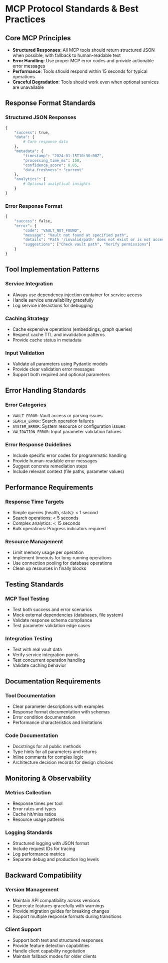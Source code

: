 # MCP Protocol Standards & Best Practices

## Core MCP Principles
- **Structured Responses**: All MCP tools should return structured JSON when possible, with fallback to human-readable text
- **Error Handling**: Use proper MCP error codes and provide actionable error messages
- **Performance**: Tools should respond within 15 seconds for typical operations
- **Graceful Degradation**: Tools should work even when optional services are unavailable

## Response Format Standards

### Structured JSON Responses
```python
{
    "success": true,
    "data": {
        # Core response data
    },
    "metadata": {
        "timestamp": "2024-01-15T10:30:00Z",
        "processing_time_ms": 150,
        "confidence_score": 0.85,
        "data_freshness": "current"
    },
    "analytics": {
        # Optional analytical insights
    }
}
```

### Error Response Format
```python
{
    "success": false,
    "error": {
        "code": "VAULT_NOT_FOUND",
        "message": "Vault not found at specified path",
        "details": "Path '/invalid/path' does not exist or is not accessible",
        "suggestions": ["Check vault path", "Verify permissions"]
    }
}
```

## Tool Implementation Patterns

### Service Integration
- Always use dependency injection container for service access
- Handle service unavailability gracefully
- Log service interactions for debugging

### Caching Strategy
- Cache expensive operations (embeddings, graph queries)
- Respect cache TTL and invalidation patterns
- Provide cache status in metadata

### Input Validation
- Validate all parameters using Pydantic models
- Provide clear validation error messages
- Support both required and optional parameters

## Error Handling Standards

### Error Categories
- `VAULT_ERROR`: Vault access or parsing issues
- `SEARCH_ERROR`: Search operation failures
- `SYSTEM_ERROR`: System resource or configuration issues
- `VALIDATION_ERROR`: Input parameter validation failures

### Error Response Guidelines
- Include specific error codes for programmatic handling
- Provide human-readable error messages
- Suggest concrete remediation steps
- Include relevant context (file paths, parameter values)

## Performance Requirements

### Response Time Targets
- Simple queries (health, stats): < 1 second
- Search operations: < 5 seconds
- Complex analytics: < 15 seconds
- Bulk operations: Progress indicators required

### Resource Management
- Limit memory usage per operation
- Implement timeouts for long-running operations
- Use connection pooling for database operations
- Clean up resources in finally blocks

## Testing Standards

### MCP Tool Testing
- Test both success and error scenarios
- Mock external dependencies (databases, file system)
- Validate response schema compliance
- Test parameter validation edge cases

### Integration Testing
- Test with real vault data
- Verify service integration points
- Test concurrent operation handling
- Validate caching behavior

## Documentation Requirements

### Tool Documentation
- Clear parameter descriptions with examples
- Response format documentation with schemas
- Error condition documentation
- Performance characteristics and limitations

### Code Documentation
- Docstrings for all public methods
- Type hints for all parameters and returns
- Inline comments for complex logic
- Architecture decision records for design choices

## Monitoring & Observability

### Metrics Collection
- Response times per tool
- Error rates and types
- Cache hit/miss ratios
- Resource usage patterns

### Logging Standards
- Structured logging with JSON format
- Include request IDs for tracing
- Log performance metrics
- Separate debug and production log levels

## Backward Compatibility

### Version Management
- Maintain API compatibility across versions
- Deprecate features gracefully with warnings
- Provide migration guides for breaking changes
- Support multiple response formats during transitions

### Client Support
- Support both text and structured responses
- Provide feature detection capabilities
- Handle client capability negotiation
- Maintain fallback modes for older clients
